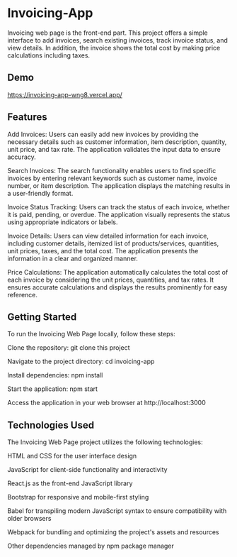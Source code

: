 # Invoicing-App

Invoicing web page is the front-end part. This project offers a simple interface to add invoices, search existing invoices, track invoice status, and view details. In addition, the invoice shows the total cost by making price calculations including taxes.

## Demo

https://invoicing-app-wng8.vercel.app/

## Features

Add Invoices: Users can easily add new invoices by providing the necessary details such as customer information, item description, quantity, unit price, and tax rate. The application validates the input data to ensure accuracy.

Search Invoices: The search functionality enables users to find specific invoices by entering relevant keywords such as customer name, invoice number, or item description. The application displays the matching results in a user-friendly format.

Invoice Status Tracking: Users can track the status of each invoice, whether it is paid, pending, or overdue. The application visually represents the status using appropriate indicators or labels.

Invoice Details: Users can view detailed information for each invoice, including customer details, itemized list of products/services, quantities, unit prices, taxes, and the total cost. The application presents the information in a clear and organized manner.

Price Calculations: The application automatically calculates the total cost of each invoice by considering the unit prices, quantities, and tax rates. It ensures accurate calculations and displays the results prominently for easy reference.

## Getting Started
To run the Invoicing Web Page locally, follow these steps:

Clone the repository: git clone this project

Navigate to the project directory: cd invoicing-app

Install dependencies: npm install

Start the application: npm start

Access the application in your web browser at http://localhost:3000

## Technologies Used
The Invoicing Web Page project utilizes the following technologies:

HTML and CSS for the user interface design

JavaScript for client-side functionality and interactivity

React.js as the front-end JavaScript library

Bootstrap for responsive and mobile-first styling

Babel for transpiling modern JavaScript syntax to ensure compatibility with older browsers

Webpack for bundling and optimizing the project's assets and resources

Other dependencies managed by npm package manager

